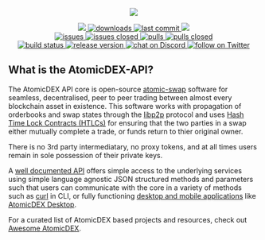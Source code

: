 <p align="center">
    <a href="https://atomicdex.io" alt="Contributors">
        <img src="https://user-images.githubusercontent.com/35845239/147651230-827e8c0f-baf0-4f28-8be0-e08624baad37.png" />
    </a>
</p>

<p align="center">
    <a href="https://github.com/komodoplatform/atomicdex-api/graphs/contributors" alt="Contributors">
        <img src="https://img.shields.io/github/contributors/komodoplatform/atomicdex-api" />
    </a>
    <a href="https://github.com/komodoplatform/atomicdex-api/releases">
        <img src="https://img.shields.io/github/downloads/komodoplatform/atomicdex-api/total" alt="downloads">
    </a>
    <a href="https://github.com/komodoplatform/atomicdex-api/">
        <img src="https://img.shields.io/github/last-commit/komodoplatform/atomicdex-api" alt="last commit">
    </a>
    <a href="https://github.com/komodoplatform/atomicdex-api/pulse" alt="Activity">
        <img src="https://img.shields.io/github/commit-activity/m/komodoplatform/atomicdex-api" />
    </a>
    <br/>
    <a href="https://github.com/komodoplatform/atomicdex-api/issues">
        <img src="https://img.shields.io/github/issues-raw/komodoplatform/atomicdex-api" alt="issues">
    </a>
    <a href="https://github.com/komodoplatform/atomicdex-api/issues?q=is%3Aissue+is%3Aclosed">
        <img src="https://img.shields.io/github/issues-closed-raw/komodoplatform/atomicdex-api" alt="issues closed">
    </a>
    <a href="https://github.com/komodoplatform/atomicdex-api/pulls">
        <img src="https://img.shields.io/github/issues-pr/komodoplatform/atomicdex-api" alt="pulls">
    </a>
    <a href="https://github.com/komodoplatform/atomicdex-api/pulls?q=is%3Apr+is%3Aclosed">
        <img src="https://img.shields.io/github/issues-pr-closed/komodoplatform/atomicdex-api" alt="pulls closed">
    </a>
    <br/>
    <a href="https://dev.azure.com/ortgma/Marketmaker/_build?definitionId=2">
        <img src="https://img.shields.io/azure-devops/build/ortgma/marketmaker/2/mm2.1" alt="build status">
    </a>
    <a href="https://github.com/KomodoPlatform/atomicdex-api/releases">
        <img src="https://img.shields.io/github/v/release/komodoplatform/atomicdex-api" alt="release version">
    </a>
    <a href="https://discord.gg/3rzDPAr">
        <img src="https://img.shields.io/discord/412898016371015680?logo=discord" alt="chat on Discord">
    </a>
    <a href="https://twitter.com/intent/follow?screen_name=https://twitter.com/atomicdex">
        <img src="https://img.shields.io/twitter/follow/atomicdex?style=social&logo=twitter" alt="follow on Twitter">
    </a>
</p>


## What is the AtomicDEX-API?

The AtomicDEX API core is open-source [atomic-swap](https://komodoplatform.com/en/academy/atomic-swaps/) software for seamless, decentralised, peer to peer trading between almost every blockchain asset in existence. This software works with propagation of orderbooks and swap states through the [libp2p](https://libp2p.io/) protocol and uses [Hash Time Lock Contracts (HTLCs)](https://en.bitcoinwiki.org/wiki/Hashed_Timelock_Contracts) for ensuring that the two parties in a swap either mutually complete a trade, or funds return to thier original owner.

There is no 3rd party intermediatary, no proxy tokens, and at all times users remain in sole possession of their private keys.

A [well documented API](https://developers.komodoplatform.com/basic-docs/atomicdex/introduction-to-atomicdex.html) offers simple access to the underlying services using simple language agnostic JSON structured methods and parameters such that users can communicate with the core in a variety of methods such as [curl](https://developers.komodoplatform.com/basic-docs/atomicdex-api-legacy/buy.html) in CLI, or fully functioning [desktop and mobile applications](https://atomicdex.io/) like [AtomicDEX Desktop](https://github.com/KomodoPlatform/atomicDEX-Desktop).

For a curated list of AtomicDEX based projects and resources, check out [Awesome AtomicDEX](https://github.com/KomodoPlatform/awesome-atomicdex).


